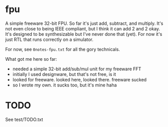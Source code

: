 # fpu

A simple freeware 32-bit FPU. So far it's just add, subtract, and multiply. It's not even close to being IEEE compliant, but I think it can add 2 and 2 okay. It's designed to be synthesizable but I've never done that (yet). For now it's just RTL that runs correctly on a simulator.



For now, see `0notes-fpu.txt` for all the gory technicals.

What got me here so far:
* needed a simple 32-bit add/sub/mul unit for my freeware FFT
* initially I used designware, but that's not free, is it
* looked for freeware. looked here, looked there. freeware sucked
* so I wrote my own. it sucks too, but it's mine haha



# TODO

See test/TODO.txt
